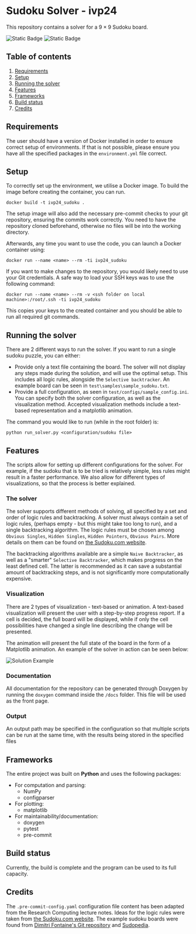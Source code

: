 # Sudoku Solver - ivp24

This repository contains a solver for a $9\times 9$ Sudoku board.

![Static Badge](https://img.shields.io/badge/build-passing-lime)
![Static Badge](https://img.shields.io/badge/logo-gitlab-blue?logo=gitlab)

## Table of contents
1. [Requirements](#requirements)
2. [Setup](#setup)
3. [Running the solver](#running-the-solver)
4. [Features](#features)
5. [Frameworks](#frameworks)
6. [Build status](#build-status)
7. [Credits](#credits)

## Requirements

The user should have a version of Docker installed in order to ensure correct setup of environments. If that is not possible, please ensure you have all the specified packages in the `environment.yml` file correct.

## Setup

To correctly set up the environment, we utilise a Docker image. To build the image before creating the container, you can run.

```docker build -t ivp24_sudoku .```

The setup image will also add the necessary pre-commit checks to your git repository, ensuring the commits work correctly. You need to have the repository cloned beforehand, otherwise no files will be into the working directory.

Afterwards, any time you want to use the code, you can launch a Docker container using:

```docker run --name <name> --rm -ti ivp24_sudoku```

If you want to make changes to the repository, you would likely need to use your Git credentials. A safe way to load your SSH keys was to use the following command:

```docker run --name <name> --rm -v <ssh folder on local machine>:/root/.ssh -ti ivp24_sudoku```

This copies your keys to the created container and you should be able to run all required git commands.

## Running the solver

There are 2 different ways to run the solver. If you want to run a single sudoku puzzle, you can either:
- Provide only a text file containing the board. The solver will not display any steps made during the solution, and will use the optimal setup.
This includes all logic rules, alongside the `Selective backtracker`. An example board can be seen in `test\samples\sample_sudoku.txt`.
- Provide a full configuration, as seen in `test/configs/sample_config.ini`. You can specify both the solver configuration, as well as the visualization method. Accepted visualization methods include a text-based representation and a matplotlib animation.

The command you would like to run (while in the root folder) is:

```python run_solver.py <configuration/sudoku file>```

## Features

The scripts allow for setting up different configurations for the solver. For example, if the sudoku that is to be tried is relatively simple, less rules might result in a faster performance. We also allow for different types of visualizations, so that the process is better explained.

### The solver
The solver supports different methods of solving, all specified by a set and order of logic rules and backtracking.
A solver must always contain a set of logic rules, (perhaps empty - but this might take too long to run), and a single backtracking algorithm.
The logic rules must be chosen among `Obvious Singles`, `Hidden Singles`, `Hidden Pointers`, `Obvious Pairs`. More details on them can be found on <a href="https://sudoku.com/sudoku-rules">the Sudoku.com website</a>.

The backtracking algorithms available are a simple `Naive Backtracker`, as well as a "smarter" `Selective Backtracker`, which makes progress on the least defined cell. The latter is recommended as it can save a substantial amount of backtracking steps, and is not significantly more computationally expensive.

### Visualization

There are 2 types of visualization - text-based or animation. A text-based visualization will present the user with a step-by-step progress report. If a cell is decided, the full board will be displayed, while if only the cell possibilities have changed a single line describing the change will be presented.

The animation will present the full state of the board in the form of a Matplotlib animation. An example of the solver in action can be seen below:

<img src="solution_animation.gif" alt="Solution Example">

### Documentation

All documentation for the repository can be generated through Doxygen by running the `doxygen` command inside the `/docs` folder. This file will be used as the front page.

### Output

An output path may be specified in the configuration so that multiple scripts can be run at the same time, with the results being stored in the specified files

## Frameworks

The entire project was built on **Python** and uses the following packages:
- For computation and parsing:
    - NumPy
    - configparser
- For plotting:
    - matplotlib
- For maintainability/documentation:
    - doxygen
    - pytest
    - pre-commit

## Build status
Currently, the build is complete and the program can be used to its full capacity.

## Credits

The `.pre-commit-config.yaml` configuration file content has been adapted from the Research Computing lecture notes.
Ideas for the logic rules were taken from <a href="https://sudoku.com/sudoku-rules">the Sudoku.com website</a>.
The example sudoku boards were found from <a href="https://github.com/dimitri/sudoku/tree/master">Dimitri Fontaine's Git repository</a> and <a href="http://sudopedia.enjoysudoku.com/Invalid_Test_Cases.html">Sudopedia</a>.
